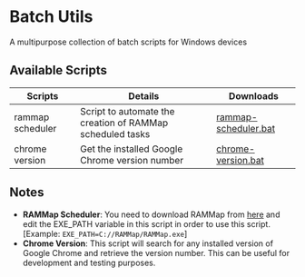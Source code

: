 # Batch Utils
A multipurpose collection of batch scripts for Windows devices

## Available Scripts

| Scripts | Details | Downloads |
| --- | --- | --- |
| rammap scheduler | Script to automate the creation of RAMMap scheduled tasks | [rammap-scheduler.bat][rammap-scheduler] |
| chrome version | Get the installed Google Chrome version number | [chrome-version.bat][chrome-version] |


## Notes

 - **RAMMap Scheduler**: You need to download RAMMap from [here][rammap] and edit the EXE_PATH variable in this script in order to use this script. [Example: `EXE_PATH=C://RAMMap/RAMMap.exe`]
 - **Chrome Version**: This script will search for any installed version of Google Chrome and retrieve the version number. This can be useful for development and testing purposes.


[rammap-scheduler]: scripts/rammap-scheduler.bat

[chrome-version]: scripts/chrome-version.bat

[rammap]: https://live.sysinternals.com/RAMMap.exe
